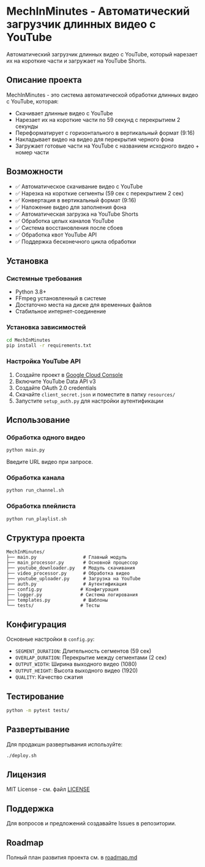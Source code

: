 # MechInMinutes - Автоматический загрузчик длинных видео с YouTube

Автоматический загрузчик длинных видео с YouTube, который нарезает их на короткие части и загружает на YouTube Shorts.

## Описание проекта

MechInMinutes - это система автоматической обработки длинных видео с YouTube, которая:

- Скачивает длинные видео с YouTube
- Нарезает их на короткие части по 59 секунд с перекрытием 2 секунды
- Переформатирует с горизонтального в вертикальный формат (9:16)
- Накладывает видео на видео для перекрытия черного фона
- Загружает готовые части на YouTube с названием исходного видео + номер части

## Возможности

- ✅ Автоматическое скачивание видео с YouTube
- ✅ Нарезка на короткие сегменты (59 сек с перекрытием 2 сек)
- ✅ Конвертация в вертикальный формат (9:16)
- ✅ Наложение видео для заполнения фона
- ✅ Автоматическая загрузка на YouTube Shorts
- ✅ Обработка целых каналов YouTube
- ✅ Система восстановления после сбоев
- ✅ Обработка квот YouTube API
- ✅ Поддержка бесконечного цикла обработки

## Установка

### Системные требования

- Python 3.8+
- FFmpeg установленный в системе
- Достаточно места на диске для временных файлов
- Стабильное интернет-соединение

### Установка зависимостей

```bash
cd MechInMinutes
pip install -r requirements.txt
```

### Настройка YouTube API

1. Создайте проект в [Google Cloud Console](https://console.cloud.google.com/)
2. Включите YouTube Data API v3
3. Создайте OAuth 2.0 credentials
4. Скачайте `client_secret.json` и поместите в папку `resources/`
5. Запустите `setup_auth.py` для настройки аутентификации

## Использование

### Обработка одного видео

```bash
python main.py
```

Введите URL видео при запросе.

### Обработка канала

```bash
python run_channel.sh
```

### Обработка плейлиста

```bash
python run_playlist.sh
```

## Структура проекта

```
MechInMinutes/
├── main.py                 # Главный модуль
├── main_processor.py       # Основной процессор
├── youtube_downloader.py   # Модуль скачивания
├── video_processor.py      # Обработка видео
├── youtube_uploader.py     # Загрузка на YouTube
├── auth.py                 # Аутентификация
├── config.py              # Конфигурация
├── logger.py              # Система логирования
├── templates.py            # Шаблоны
└── tests/                 # Тесты
```

## Конфигурация

Основные настройки в `config.py`:

- `SEGMENT_DURATION`: Длительность сегментов (59 сек)
- `OVERLAP_DURATION`: Перекрытие между сегментами (2 сек)
- `OUTPUT_WIDTH`: Ширина выходного видео (1080)
- `OUTPUT_HEIGHT`: Высота выходного видео (1920)
- `QUALITY`: Качество сжатия

## Тестирование

```bash
python -m pytest tests/
```

## Развертывание

Для продакшн развертывания используйте:

```bash
./deploy.sh
```

## Лицензия

MIT License - см. файл [LICENSE](MechInMinutes/LICENSE)

## Поддержка

Для вопросов и предложений создавайте Issues в репозитории.

## Roadmap

Полный план развития проекта см. в [roadmap.md](roadmap.md)

